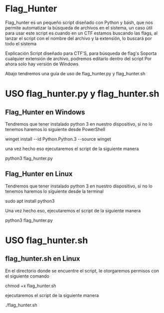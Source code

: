 # Flag_Hunter
Flag_hunter es un pequeño script diseñado con Python y bash, que nos permite automatizar la búsqueda de archivos en  el sistema, un caso útil para usar este script es cuando en un CTF estamos buscando las flags, al lanzar el script con el nombre del archivo y la extensión, lo buscará por todo el sistema

Explicación
Script diseñado para CTF'S, para búsqueda de flag's 
Soporta cualquier extensión de archivo, podremos editarlo dentro del script
Por ahora solo hay versión de Windows

Abajo tendremos una guía de uso de flag_hunter.py y flag_hunter.sh

# USO flag_hunter.py y flag_hunter.sh

## Flag_Hunter en Windows

Tendremos que tener instalado python 3 en nuestro dispositivo, si no lo tenemos haremos lo siguiente desde PowerShell

winget install --id Python.Python.3 --source winget

una vez hecho eso ejecutaremos el script de la siguiente manera

python3 flag_hunter.py

## Flag_Hunter en Linux

Tendremos que tener instalado python 3 en nuestro dispositivo, si no lo tenemos haremos lo siguiente desde la terminal

sudo apt install python3

Una vez hecho eso, ejecutaremos el script de la siguiente manera

python3 flag_hunter.py

# USO flag_hunter.sh

## flag_hunter.sh en Linux

En el directorio donde se encuentre el script, le otorgaremos permisos con el siguiente comando

chmod +x flag_hunter.sh

ejecutaremos el script de la siguiente manera

./flag_hunter.sh



